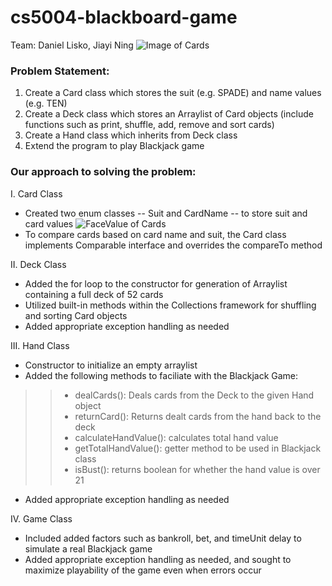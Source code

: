 # cs5004-blackboard-game
Team: Daniel Lisko, Jiayi Ning
![Image of Cards](https://www.888casino.com/blog/sites/newblog.888casino.com/files/inline-images/blackjack-card-shoe.png)

### Problem Statement: 
1. Create a Card class which stores the suit (e.g. SPADE) and name values (e.g. TEN)
2. Create a Deck class which stores an Arraylist of Card objects (include functions such as print, shuffle, add, remove and sort cards)
3. Create a Hand class which inherits from Deck class
4. Extend the program to play Blackjack game

### Our approach to solving the problem:
I. Card Class
* Created two enum classes -- Suit and CardName -- to store suit and card values
![FaceValue of Cards](https://www.888casino.com/blog/sites/newblog.888casino.com/files/inline-images/blackjack-card-values.png)
* To compare cards based on card name and suit, the Card class implements Comparable interface and overrides the compareTo method

II. Deck Class
* Added the for loop to the constructor for generation of Arraylist containing a full deck of 52 cards
* Utilized built-in methods within the Collections framework for shuffling and sorting Card objects
* Added appropriate exception handling as needed

III. Hand Class
* Constructor to initialize an empty arraylist
* Added the following methods to faciliate with the Blackjack Game:
>>* dealCards(): Deals cards from the Deck to the given Hand object
>>* returnCard(): Returns dealt cards from the hand back to the deck
>>* calculateHandValue(): calculates total hand value
>>* getTotalHandValue(): getter method to be used in Blackjack class
>>* isBust(): returns boolean for whether the hand value is over 21
* Added appropriate exception handling as needed

IV. Game Class
* Included added factors such as bankroll, bet, and timeUnit delay to simulate a real Blackjack game
* Added appropriate exception handling as needed, and sought to maximize playability of the game even when errors occur
